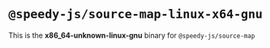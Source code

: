 # `@speedy-js/source-map-linux-x64-gnu`

This is the **x86_64-unknown-linux-gnu** binary for `@speedy-js/source-map`

